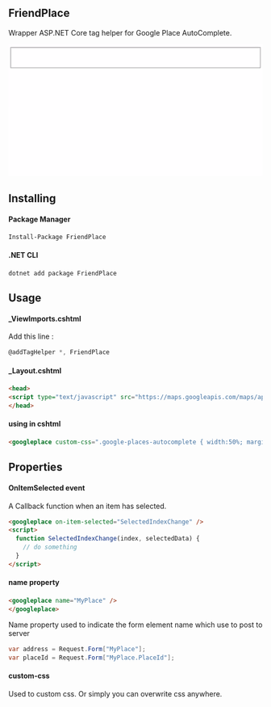 
## FriendPlace
<p>Wrapper ASP.NET Core tag helper for Google Place AutoComplete.</p>
<img src="https://github.com/Friendwork/FriendPlace/blob/master/captured.gif?raw=true" />

## Installing
#### Package Manager
```console
Install-Package FriendPlace
```
#### .NET CLI
```console
dotnet add package FriendPlace
```

## Usage

#### _ViewImports.cshtml
Add this line :
```csharp
@addTagHelper *, FriendPlace
```
#### _Layout.cshtml
```html
<head>
<script type="text/javascript" src="https://maps.googleapis.com/maps/api/js?key=<YOUR_API_KEY>&libraries=places&language=vi"></script>
</head>
```
#### using in cshtml
```html
<googleplace custom-css=".google-places-autocomplete { width:50%; margin:0 auto;  }" on-item-selected="SelectedIndexChange" name="PlaceName"  />
```

## Properties

#### OnItemSelected event

A Callback function when an item has selected.
```html
<googleplace on-item-selected="SelectedIndexChange" />
<script>
  function SelectedIndexChange(index, selectedData) {
    // do something
  }
</script>
```

#### name property
```html
<googleplace name="MyPlace" />
</googleplace>
```
Name property used to indicate the form element name which use to post to server
```csharp
var address = Request.Form["MyPlace"];
var placeId = Request.Form["MyPlace.PlaceId"];
```

#### custom-css
Used to custom css. Or simply you can overwrite css anywhere.
